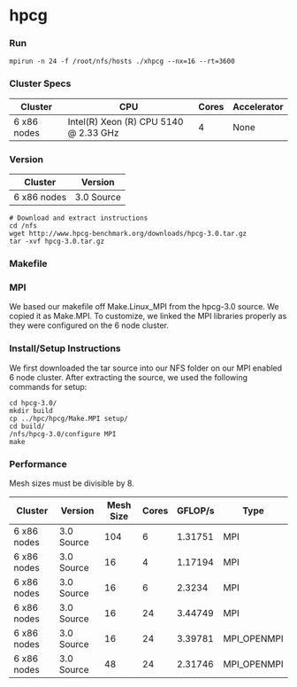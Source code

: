 # hpcg

### Run

```
mpirun -n 24 -f /root/nfs/hosts ./xhpcg --nx=16 --rt=3600
```

### Cluster Specs

| Cluster       | CPU                                   | Cores | Accelerator  |
|---------------|---------------------------------------|-------|--------------|
| 6 x86 nodes   | Intel(R) Xeon (R) CPU 5140 @ 2.33 GHz | 4     | None         |


### Version

| Cluster       | Version       |
|---------------|---------------|
| 6 x86 nodes   | 3.0 Source    |

```
# Download and extract instructions
cd /nfs
wget http://www.hpcg-benchmark.org/downloads/hpcg-3.0.tar.gz
tar -xvf hpcg-3.0.tar.gz
```

### Makefile

### MPI
We based our makefile off Make.Linux_MPI from the hpcg-3.0 source. We copied it as Make.MPI. To customize, we linked the MPI libraries properly as they were configured on the 6 node cluster.

### Install/Setup Instructions
We first downloaded the tar source into our NFS folder on our MPI enabled 6 node cluster. After extracting the source, we used the following commands for setup:

```
cd hpcg-3.0/
mkdir build
cp ../hpc/hpcg/Make.MPI setup/
cd build/
/nfs/hpcg-3.0/configure MPI
make
```

### Performance
Mesh sizes must be divisible by 8.

| Cluster       | Version       | Mesh Size   | Cores | GFLOP/s | Type        |
|---------------|---------------|-------------|-------|---------|-------------|
| 6 x86 nodes   | 3.0 Source    | 104         | 6     | 1.31751 | MPI         |
| 6 x86 nodes   | 3.0 Source    | 16          | 4     | 1.17194 | MPI         |
| 6 x86 nodes   | 3.0 Source    | 16          | 6     | 2.3234  | MPI         |
| 6 x86 nodes   | 3.0 Source    | 16          | 24    | 3.44749 | MPI         |
| 6 x86 nodes   | 3.0 Source    | 16          | 24    | 3.39781 | MPI_OPENMPI |
| 6 x86 nodes   | 3.0 Source    | 48          | 24    | 2.31746 | MPI_OPENMPI |
